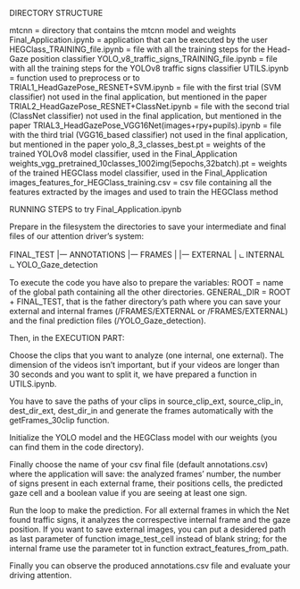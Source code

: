 DIRECTORY STRUCTURE

mtcnn = directory that contains the mtcnn model and weights
Final_Application.ipynb = application that can be executed by the user 
HEGClass_TRAINING_file.ipynb = file with all the training steps for the Head-Gaze position classifier 
YOLO_v8_traffic_signs_TRAINING_file.ipynb = file with all the training steps for the YOLOv8 traffic signs classifier 
UTILS.ipynb = function used to preprocess or to 
TRIAL1_HeadGazePose_RESNET+SVM.ipynb = file with the first trial (SVM classifier) not used in the final application, but mentioned in the paper 
TRIAL2_HeadGazePose_RESNET+ClassNet.ipynb =  file with the second trial (ClassNet classifier) not used in the final application, but mentioned in the paper 
TRIAL3_HeadGazePose_VGG16Net(images+rpy+pupils).ipynb =  file with the third trial (VGG16_based classifier) not used in the final application, but mentioned in the paper 
yolo_8_3_classes_best.pt = weights of the trained YOLOv8 model classifier, used in the Final_Application
weights_vgg_pretrained_10classes_1002img(5epochs,32batch).pt = weights of the trained HEGClass model classifier, used in the Final_Application
images_features_for_HEGClass_training.csv = csv file containing all the features extracted by the images and used to train the HEGClass method

RUNNING STEPS to try Final_Application.ipynb

Prepare in the filesystem the directories to save your intermediate and final files of our attention driver’s system: 

FINAL_TEST
	|一 ANNOTATIONS
	|一 FRAMES
	|	|一 EXTERNAL
	|	ட INTERNAL
	ட YOLO_Gaze_detection


To execute the code you have also to prepare the variables:
ROOT = name of the global path containing all the other directories. 
GENERAL_DIR = ROOT + FINAL_TEST, that is the father directory’s path where you can save your external and internal frames (/FRAMES/EXTERNAL or /FRAMES/EXTERNAL) and the final prediction files (/YOLO_Gaze_detection). 


Then, in the EXECUTION PART:

Choose the clips that you want to analyze (one internal, one external). The dimension of the videos isn’t important, but if your videos are longer than 30 seconds and you want to split it, we have prepared a function in UTILS.ipynb.

You have to save the paths of your clips in source_clip_ext, source_clip_in, dest_dir_ext, dest_dir_in and generate the frames automatically with the getFrames_30clip function. 

Initialize the YOLO model and the HEGClass model with our weights (you can find them in the code directory). 

Finally choose the name of your csv final file (default annotations.csv) where the application will save: the analyzed frames’ number, the number of signs present in each external frame, their positions cells, the predicted gaze cell and a boolean value if you are seeing at least one sign.  

Run the loop to make the prediction. For all external frames in which the Net found traffic signs, it analyzes the correspective internal frame and the gaze position. 
If you want to save external images, you can put a desidered path as last parameter of function image_test_cell instead of blank string; for the internal frame use the parameter tot in function extract_features_from_path. 

Finally you can observe the produced annotations.csv file and evaluate your driving attention. 






